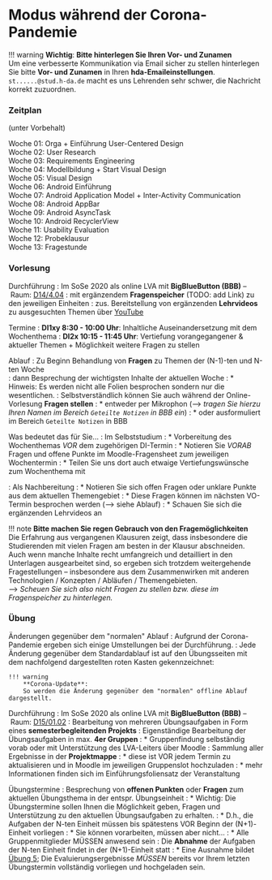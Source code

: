 # Modus während der Corona-Pandemie 

!!! warning
    **Wichtig**: **Bitte hinterlegen Sie Ihren Vor- und Zunamen**   
    Um eine verbesserte Kommunikation via Email sicher zu stellen hinterlegen Sie bitte **Vor- und Zunamen** in Ihren **hda-Emaileinstellungen**. `st......@stud.h-da.de` macht es uns Lehrenden sehr schwer, die Nachricht korrekt zuzuordnen.


### Zeitplan 

(unter Vorbehalt)

Woche 01: Orga + Einführung User-Centered Design  
Woche 02: User Research  
Woche 03: Requirements Engineering  
Woche 04: Modellbildung + Start Visual Design  
Woche 05: Visual Design  
Woche 06: Android Einführung  
Woche 07: Android Application Model + Inter-Activity Communication  
Woche 08: Android AppBar  
Woche 09: Android AsyncTask  
Woche 10: Android RecyclerView  
Woche 11: Usability Evaluation  
Woche 12: Probeklausur  
Woche 13: Fragestunde  


### Vorlesung

Durchführung 
: Im SoSe 2020 als online LVA mit **BigBlueButton (BBB)** – Raum: [D14/4.04](https://rooms.fbi.h-da.de/core/join/meeting/view/3968822e35d04f23b35f623496d9bc07)
: mit ergänzendem **Fragenspeicher** (TODO: add Link) zu den jeweiligen Einheiten
: zus. Bereitstellung von ergänzenden **Lehrvideos** zu ausgesuchten Themen über [YouTube](https://www.youtube.com/channel/UCmvuGsp-maCJ_HwAgKxBpbA?view_as=subscriber)

Termine
: **DI1xy 8:30 - 10:00 Uhr**: Inhaltliche Auseinandersetzung mit dem Wochenthema
: **DI2x 10:15 - 11:45 Uhr**: Vertiefung vorangegangener & aktueller Themen + Möglichkeit weitere Fragen zu stellen

Ablauf 
: Zu Beginn Behandlung von **Fragen** zu Themen der (N-1)-ten und N-ten Woche  
: dann Besprechung der wichtigsten Inhalte der aktuellen Woche
: * Hinweis: Es werden nicht alle Folien besprochen sondern nur die wesentlichen.
: Selbstverständlich können Sie auch während der Online-Vorlesung **Fragen stellen**
: * entweder per Mikrophon (--> _tragen Sie hierzu Ihren Namen im Bereich `Geteilte Notizen` in BBB ein_)
: * oder ausformuliert im Bereich `Geteilte Notizen` in BBB


Was bedeutet das für Sie...
: Im Selbststudium
: * Vorbereitung des Wochenthemas *VOR* dem zugehörigen DI-Termin
: * Notieren Sie _VORAB_ Fragen und offene Punkte im Moodle-Fragensheet zum jeweiligen Wochentermin
: * Teilen Sie uns dort auch etwaige Vertiefungswünsche zum Wochenthema mit

: Als Nachbereitung
: * Notieren Sie sich offen Fragen oder unklare Punkte aus dem aktuellen Themengebiet
: * Diese Fragen können im nächsten VO-Termin besprochen werden (--> siehe Ablauf)
: * Schauen Sie sich die ergänzenden Lehrvideos an

!!! note
    **Bitte machen Sie regen Gebrauch von den Fragemöglichkeiten**  
    Die Erfahrung aus vergangenen Klausuren zeigt, dass insbesondere die Studierenden mit vielen Fragen am besten in der Klausur abschneiden. 
    Auch wenn manche Inhalte recht umfangreich und detailliert in den Unterlagen ausgearbeitet sind, so ergeben sich trotzdem weitergehende Fragestellungen – insbesondere aus dem Zusammenwirken mit anderen Technologien / Konzepten / Abläufen / Themengebieten.  
    --> _Scheuen Sie sich also nicht Fragen zu stellen bzw. diese im Fragenspeicher zu hinterlegen._


### Übung

Änderungen gegenüber dem "normalen" Ablauf
: Aufgrund der Corona-Pandemie ergeben sich einige Umstellungen bei der Durchführung.
: Jede Änderung gegenüber dem Standardablauf ist auf den Übungsseiten mit dem nachfolgend dargestellten roten Kasten gekennzeichnet:

    !!! warning
        **Corona-Update**:  
        So werden die Änderung gegenüber dem "normalen" offline Ablauf dargestellt.

Durchführung
: Im SoSe 2020 als online LVA mit **BigBlueButton (BBB)** – Raum: [D15/01.02](https://rooms.fbi.h-da.de/core/join/meeting/view/97b043084809414a87a2cbdc85263502)
: Bearbeitung von mehreren Übungsaufgaben in Form eines **semesterbegleitenden Projekts**
: Eigenständige Bearbeitung der Übungsaufgaben in max. **4er Gruppen**
: * Gruppenfindung selbständig vorab oder mit Unterstützung des LVA-Leiters über Moodle
: Sammlung aller Ergebnisse in der **Projektmappe**
: * diese ist VOR jedem Termin zu aktualisieren und in Moodle im jeweiligen Gruppenslot hochzuladen
: * mehr Informationen finden sich im Einführungsfoliensatz der Veranstaltung


Übungstermine 
: Besprechung von **offenen Punkten** oder **Fragen** zum aktuellen Übungsthema in der entspr. Übungseinheit
: * Wichtig: Die Übungstermine sollen Ihnen die Möglichkeit geben, Fragen und Unterstützung zu den aktuellen Übungsaufgaben zu erhalten.
: * D.h., die Aufgaben der N-ten Einheit müssen bis spätestens VOR Beginn der (N+1)-Einheit vorliegen
: * Sie können vorarbeiten, müssen aber nicht...
: * Alle Gruppenmitglieder MÜSSEN anwesend sein 
: Die **Abnahme** der Aufgaben der N-ten Einheit findet in der (N+1)-Einheit statt
: * Eine Ausnahme bildet [Übung 5](termin6.md); Die Evaluierungsergebnisse _MÜSSEN_ bereits vor Ihrem letzten Übungstermin vollständig vorliegen und hochgeladen sein. 
<!-- : * In der letzten Übungseinheit besprechen wir nur mehr Ihre Ergebnisse und Sie erhalten die Testierungsmitteilung -->


<!-- ### Prüfung

Aufgrund der Corona-bedingten Einschränkungen und der Aufforderung seitens der Hochschulleitung wenn möglich alternative, präsenzfreie Prüfungsformen anzubieten, findet im SoSe 2020 der Leistungsnachweis im Modul NZSE in Form einer ... statt.

Hierzu gibt es folgende 




#### Beitragsmatrix

Jede Gruppe hat die Beiträge ihrer Mitglieder aufgeschlüsselt nach ... in einer Matrix darzulegen.
Zur Beurteilung kann eine 

`--` minimales Involvement in der Bearbeitung der Aufgabe   
`-` unterdurchschnittlicher Beitrag;   
`o` zu erwartendes Engagement  
`+` überdurchschnittliches Engagement bei der Erarbeitung der Ergebnisse  
`++` Beitrag liegt erheblich über dem zu erwartendenen Beitrag (auch im Vergleich zu dem Teammitgliedern) 

Alternativ können Sie eine %-basierte Bewertungsskala verwenden.

#### Wiederholer / Studierende mit bestandener PVL aus Vorsemestern -->


